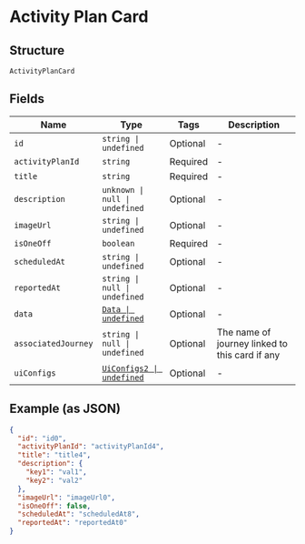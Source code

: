 
# Activity Plan Card

## Structure

`ActivityPlanCard`

## Fields

| Name | Type | Tags | Description |
|  --- | --- | --- | --- |
| `id` | `string \| undefined` | Optional | - |
| `activityPlanId` | `string` | Required | - |
| `title` | `string` | Required | - |
| `description` | `unknown \| null \| undefined` | Optional | - |
| `imageUrl` | `string \| undefined` | Optional | - |
| `isOneOff` | `boolean` | Required | - |
| `scheduledAt` | `string \| undefined` | Optional | - |
| `reportedAt` | `string \| null \| undefined` | Optional | - |
| `data` | [`Data \| undefined`](../../doc/models/data.md) | Optional | - |
| `associatedJourney` | `string \| null \| undefined` | Optional | The name of journey linked to this card if any |
| `uiConfigs` | [`UiConfigs2 \| undefined`](../../doc/models/ui-configs-2.md) | Optional | - |

## Example (as JSON)

```json
{
  "id": "id0",
  "activityPlanId": "activityPlanId4",
  "title": "title4",
  "description": {
    "key1": "val1",
    "key2": "val2"
  },
  "imageUrl": "imageUrl0",
  "isOneOff": false,
  "scheduledAt": "scheduledAt8",
  "reportedAt": "reportedAt0"
}
```

